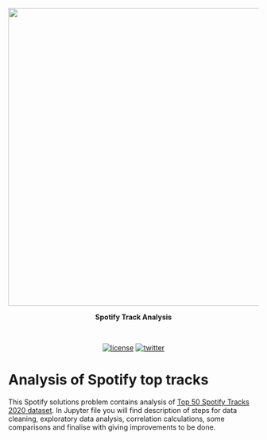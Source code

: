 <p align=center>
  <img height="600px" src="https://github.com/aurimas13/Spotify-track-analysis/blob/main/images/Spotify-cartoon.jpg"/>
</p>

<p align="center" > <b>Spotify Track Analysis </b> </p>
<br>
<p align=center>
  <a href="https://github.com/aurimas13/Road-App/blob/main/LICENSE"><img alt="license" src="https://img.shields.io/npm/l/express"></a>
  <a href="https://twitter.com/anausedas"><img alt="twitter" src="https://img.shields.io/twitter/follow/anausedas?style=social"/></a>
</p>

# Analysis of Spotify top tracks
This Spotify solutions problem contains analysis of [Top 50 Spotify Tracks 2020 dataset](https://www.kaggle.com/hkapoor/spotify-top-songs-by-country-may-2020). 
In Jupyter file you will find description of steps for data cleaning, exploratory data analysis, 
correlation calculations, some comparisons and finalise with giving improvements to be done. 
